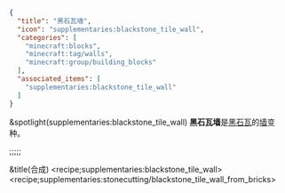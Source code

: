 ```json
{
  "title": "黑石瓦墙",
  "icon": "supplementaries:blackstone_tile_wall",
  "categories": [
    "minecraft:blocks",
    "minecraft:tag/walls",
    "minecraft:group/building_blocks"
  ],
  "associated_items": [
    "supplementaries:blackstone_tile_wall"
  ]
}
```

&spotlight(supplementaries:blackstone_tile_wall)
**黑石瓦墙**是[黑石瓦](^supplementaries:blackstone_tiles)的[墙](^minecraft:tag/walls)变种。

;;;;;

&title(合成)
<recipe;supplementaries:blackstone_tile_wall>
<recipe;supplementaries:stonecutting/blackstone_tile_wall_from_bricks>
